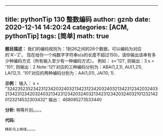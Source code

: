 
---
title: pythonTip 130 整数编码
author: gznb
date: 2020-12-14 14:20:24
categories: [ACM, pythonTip]
tags: [简单]
math: true
---

**题目描述：**
我们的编码规则为：1到26之间的26个数据，可以编码为对应的’A'-’Z'。
现在给你一个纯数字字符串s(s的长度不超过150)，请你输出该串有多少种编码方式（所有输入至少有一种编码方式）。
例如：
s='121', 则输出：3
s = '101', 则输出：2
Note:'121'对应的三种编码分别为：ABA(1,2,1), AU(1,21), LA(12,1).
     '101'对应的两种编码分别为：AA(1,01), JA(10, 1).

**示例：**
输入：
s = "3242352352342312342032403213423123420324032134231234203240321342312342032403213423123420324032134231234203240321012321420123214532303432"
输出：
468095273533440


**分析:**
稍等片刻。。。。

**代码:**
```python
精彩马上继续。。。。。
```
